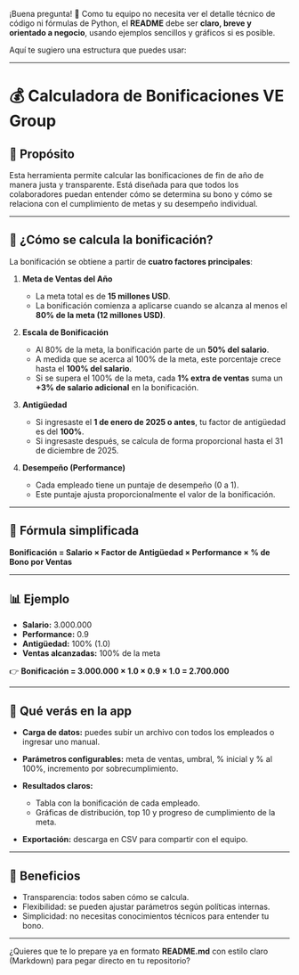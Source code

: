 ¡Buena pregunta! 🎯
Como tu equipo no necesita ver el detalle técnico de código ni fórmulas de Python, el **README** debe ser **claro, breve y orientado a negocio**, usando ejemplos sencillos y gráficos si es posible.

Aquí te sugiero una estructura que puedes usar:

---

# 💰 Calculadora de Bonificaciones VE Group

## 📌 Propósito

Esta herramienta permite calcular las bonificaciones de fin de año de manera justa y transparente. Está diseñada para que todos los colaboradores puedan entender cómo se determina su bono y cómo se relaciona con el cumplimiento de metas y su desempeño individual.

---

## 🧮 ¿Cómo se calcula la bonificación?

La bonificación se obtiene a partir de **cuatro factores principales**:

1. **Meta de Ventas del Año**

   * La meta total es de **15 millones USD**.
   * La bonificación comienza a aplicarse cuando se alcanza al menos el **80% de la meta (12 millones USD)**.

2. **Escala de Bonificación**

   * Al 80% de la meta, la bonificación parte de un **50% del salario**.
   * A medida que se acerca al 100% de la meta, este porcentaje crece hasta el **100% del salario**.
   * Si se supera el 100% de la meta, cada **1% extra de ventas** suma un **+3% de salario adicional** en la bonificación.

3. **Antigüedad**

   * Si ingresaste el **1 de enero de 2025 o antes**, tu factor de antigüedad es del **100%**.
   * Si ingresaste después, se calcula de forma proporcional hasta el 31 de diciembre de 2025.

4. **Desempeño (Performance)**

   * Cada empleado tiene un puntaje de desempeño (0 a 1).
   * Este puntaje ajusta proporcionalmente el valor de la bonificación.

---

## 📝 Fórmula simplificada

**Bonificación = Salario × Factor de Antigüedad × Performance × % de Bono por Ventas**

---

## 📊 Ejemplo

* **Salario:** 3.000.000
* **Performance:** 0.9
* **Antigüedad:** 100% (1.0)
* **Ventas alcanzadas:** 100% de la meta

👉 **Bonificación = 3.000.000 × 1.0 × 0.9 × 1.0 = 2.700.000**

---

## 👀 Qué verás en la app

* **Carga de datos:** puedes subir un archivo con todos los empleados o ingresar uno manual.
* **Parámetros configurables:** meta de ventas, umbral, % inicial y % al 100%, incremento por sobrecumplimiento.
* **Resultados claros:**

  * Tabla con la bonificación de cada empleado.
  * Gráficas de distribución, top 10 y progreso de cumplimiento de la meta.
* **Exportación:** descarga en CSV para compartir con el equipo.

---

## 🤝 Beneficios

* Transparencia: todos saben cómo se calcula.
* Flexibilidad: se pueden ajustar parámetros según políticas internas.
* Simplicidad: no necesitas conocimientos técnicos para entender tu bono.

---

¿Quieres que te lo prepare ya en formato **README.md** con estilo claro (Markdown) para pegar directo en tu repositorio?
